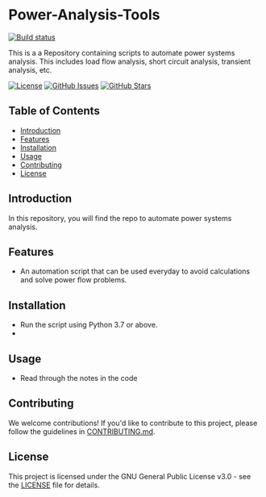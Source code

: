 # Power-Analysis-Tools
[![Build status](https://ci.appveyor.com/api/projects/status/yc3leb1t5t6ue01i?svg=true)]()

This is a a Repository containing scripts to automate power systems analysis. This includes load flow analysis, short circuit analysis, transient analysis, etc.

[![License](https://img.shields.io/badge/License-GNU%20GPL-blue.svg)](https://opensource.org/licenses/MIT)
[![GitHub Issues](https://img.shields.io/github/issues/VoarL/Power-Analysis-Tools.svg)](https://github.com/VoarL/Power-Analysis-Tools/issues)
[![GitHub Stars](https://img.shields.io/github/stars/VoarL/Power-Analysis-Tools.svg)](https://github.com/VoarL/Power-Analysis-Tools/stargazers)

## Table of Contents

- [Introduction](#introduction)
- [Features](#features)
- [Installation](#installation)
- [Usage](#usage)
- [Contributing](#contributing)
- [License](#license)

## Introduction

In this repository, you will find the repo to automate power systems analysis.

## Features

- An automation script that can be used everyday to avoid calculations and solve power flow problems.

## Installation

- Run the script using Python 3.7 or above.
- 
## Usage

- Read through the notes in the code
  
## Contributing

We welcome contributions! If you'd like to contribute to this project, please follow the guidelines in [CONTRIBUTING.md](CONTRIBUTING.md).

## License

This project is licensed under the GNU General Public License v3.0 - see the [LICENSE](LICENSE) file for details.


